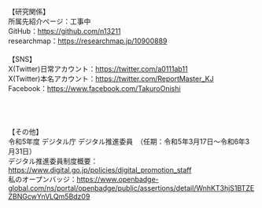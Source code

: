 【研究関係】<br />
所属先紹介ページ：工事中<br />
GitHub：https://github.com/n13211<br />
researchmap：https://researchmap.jp/10900889<br />
<br />
【SNS】<br />
X(Twitter)日常アカウント：https://twitter.com/a0111ab11<br />
X(Twitter)本名アカウント：https://twitter.com/ReportMaster_KJ<br />
Facebook：https://www.facebook.com/TakuroOnishi<br />
<br />
<br />
<br />
<br />
【その他】<br />
令和5年度 デジタル庁 デジタル推進委員　（任期：令和5年3月17日～令和6年3月31日）<br />
デジタル推進委員制度概要：https://www.digital.go.jp/policies/digital_promotion_staff<br />
私のオープンバッジ：https://www.openbadge-global.com/ns/portal/openbadge/public/assertions/detail/WnhKT3hjS1BTZEZBNGcwYnVLQm5Bdz09<br />
